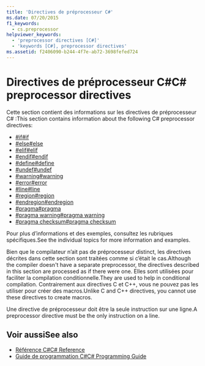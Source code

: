 ```yaml
---
title: 'Directives de préprocesseur C#'
ms.date: 07/20/2015
f1_keywords:
  - cs.preprocessor
helpviewer_keywords:
  - 'preprocessor directives [C#]'
  - 'keywords [C#], preprocessor directives'
ms.assetid: f2406090-b244-4f7e-ab72-3698fefed724
---
```

# <a name="c-preprocessor-directives"></a><span data-ttu-id="497d4-102">Directives de préprocesseur C#</span><span class="sxs-lookup"><span data-stu-id="497d4-102">C# preprocessor directives</span></span>
<span data-ttu-id="497d4-103">Cette section contient des informations sur les directives de préprocesseur C# :</span><span class="sxs-lookup"><span data-stu-id="497d4-103">This section contains information about the following C# preprocessor directives:</span></span>

- [<span data-ttu-id="497d4-104">#if</span><span class="sxs-lookup"><span data-stu-id="497d4-104">#if</span></span>](../../../csharp/language-reference/preprocessor-directives/preprocessor-if.md)
- [<span data-ttu-id="497d4-105">#else</span><span class="sxs-lookup"><span data-stu-id="497d4-105">#else</span></span>](../../../csharp/language-reference/preprocessor-directives/preprocessor-else.md)
- [<span data-ttu-id="497d4-106">#elif</span><span class="sxs-lookup"><span data-stu-id="497d4-106">#elif</span></span>](../../../csharp/language-reference/preprocessor-directives/preprocessor-elif.md)
- [<span data-ttu-id="497d4-107">#endif</span><span class="sxs-lookup"><span data-stu-id="497d4-107">#endif</span></span>](../../../csharp/language-reference/preprocessor-directives/preprocessor-endif.md)
- [<span data-ttu-id="497d4-108">#define</span><span class="sxs-lookup"><span data-stu-id="497d4-108">#define</span></span>](../../../csharp/language-reference/preprocessor-directives/preprocessor-define.md)
- [<span data-ttu-id="497d4-109">#undef</span><span class="sxs-lookup"><span data-stu-id="497d4-109">#undef</span></span>](../../../csharp/language-reference/preprocessor-directives/preprocessor-undef.md)
- [<span data-ttu-id="497d4-110">#warning</span><span class="sxs-lookup"><span data-stu-id="497d4-110">#warning</span></span>](../../../csharp/language-reference/preprocessor-directives/preprocessor-warning.md)
- [<span data-ttu-id="497d4-111">#error</span><span class="sxs-lookup"><span data-stu-id="497d4-111">#error</span></span>](../../../csharp/language-reference/preprocessor-directives/preprocessor-error.md)
- [<span data-ttu-id="497d4-112">#line</span><span class="sxs-lookup"><span data-stu-id="497d4-112">#line</span></span>](../../../csharp/language-reference/preprocessor-directives/preprocessor-line.md)
- [<span data-ttu-id="497d4-113">#region</span><span class="sxs-lookup"><span data-stu-id="497d4-113">#region</span></span>](../../../csharp/language-reference/preprocessor-directives/preprocessor-region.md)
- [<span data-ttu-id="497d4-114">#endregion</span><span class="sxs-lookup"><span data-stu-id="497d4-114">#endregion</span></span>](../../../csharp/language-reference/preprocessor-directives/preprocessor-endregion.md)
- [<span data-ttu-id="497d4-115">#pragma</span><span class="sxs-lookup"><span data-stu-id="497d4-115">#pragma</span></span>](../../../csharp/language-reference/preprocessor-directives/preprocessor-pragma.md)
- [<span data-ttu-id="497d4-116">#pragma warning</span><span class="sxs-lookup"><span data-stu-id="497d4-116">#pragma warning</span></span>](../../../csharp/language-reference/preprocessor-directives/preprocessor-pragma-warning.md)
- [<span data-ttu-id="497d4-117">#pragma checksum</span><span class="sxs-lookup"><span data-stu-id="497d4-117">#pragma checksum</span></span>](../../../csharp/language-reference/preprocessor-directives/preprocessor-pragma-checksum.md)

<span data-ttu-id="497d4-118">Pour plus d’informations et des exemples, consultez les rubriques spécifiques.</span><span class="sxs-lookup"><span data-stu-id="497d4-118">See the individual topics for more information and examples.</span></span>

<span data-ttu-id="497d4-119">Bien que le compilateur n’ait pas de préprocesseur distinct, les directives décrites dans cette section sont traitées comme si c’était le cas.</span><span class="sxs-lookup"><span data-stu-id="497d4-119">Although the compiler doesn't have a separate preprocessor, the directives described in this section are processed as if there were one.</span></span> <span data-ttu-id="497d4-120">Elles sont utilisées pour faciliter la compilation conditionnelle.</span><span class="sxs-lookup"><span data-stu-id="497d4-120">They are used to help in conditional compilation.</span></span> <span data-ttu-id="497d4-121">Contrairement aux directives C et C++, vous ne pouvez pas les utiliser pour créer des macros.</span><span class="sxs-lookup"><span data-stu-id="497d4-121">Unlike C and C++ directives, you cannot use these directives to create macros.</span></span>

<span data-ttu-id="497d4-122">Une directive de préprocesseur doit être la seule instruction sur une ligne.</span><span class="sxs-lookup"><span data-stu-id="497d4-122">A preprocessor directive must be the only instruction on a line.</span></span>

## <a name="see-also"></a><span data-ttu-id="497d4-123">Voir aussi</span><span class="sxs-lookup"><span data-stu-id="497d4-123">See also</span></span>

- [<span data-ttu-id="497d4-124">Référence C#</span><span class="sxs-lookup"><span data-stu-id="497d4-124">C# Reference</span></span>](../../../csharp/language-reference/index.md)
- [<span data-ttu-id="497d4-125">Guide de programmation C#</span><span class="sxs-lookup"><span data-stu-id="497d4-125">C# Programming Guide</span></span>](../../../csharp/programming-guide/index.md)
